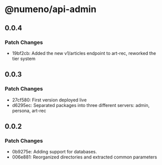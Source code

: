 # @numeno/api-admin

## 0.0.4

### Patch Changes

- 19bf2cb: Added the new v1/articles endpoint to art-rec, reworked the tier system

## 0.0.3

### Patch Changes

- 27cf580: First version deployed live
- d6295ec: Separated packages into three different servers: admin, persona, art-rec

## 0.0.2

### Patch Changes

- 0b9275e: Adding support for databases.
- 006e881: Reorganized directories and extracted common parameters
